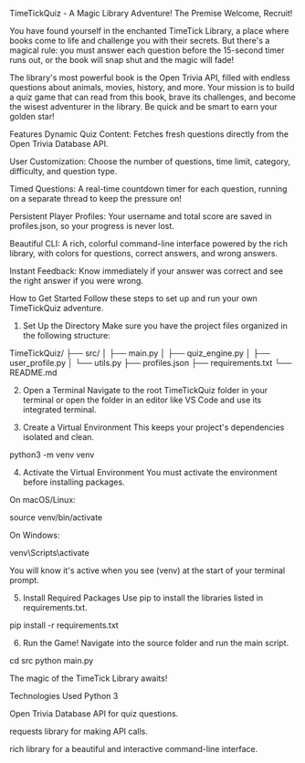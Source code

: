 TimeTickQuiz - A Magic Library Adventure!
The Premise
Welcome, Recruit!

You have found yourself in the enchanted TimeTick Library, a place where books come to life and challenge you with their secrets. But there's a magical rule: you must answer each question before the 15-second timer runs out, or the book will snap shut and the magic will fade!

The library's most powerful book is the Open Trivia API, filled with endless questions about animals, movies, history, and more. Your mission is to build a quiz game that can read from this book, brave its challenges, and become the wisest adventurer in the library. Be quick and be smart to earn your golden star!

Features
Dynamic Quiz Content: Fetches fresh questions directly from the Open Trivia Database API.

User Customization: Choose the number of questions, time limit, category, difficulty, and question type.

Timed Questions: A real-time countdown timer for each question, running on a separate thread to keep the pressure on!

Persistent Player Profiles: Your username and total score are saved in profiles.json, so your progress is never lost.

Beautiful CLI: A rich, colorful command-line interface powered by the rich library, with colors for questions, correct answers, and wrong answers.

Instant Feedback: Know immediately if your answer was correct and see the right answer if you were wrong.

How to Get Started
Follow these steps to set up and run your own TimeTickQuiz adventure.

1. Set Up the Directory
Make sure you have the project files organized in the following structure:

TimeTickQuiz/
├── src/
│   ├── main.py
│   ├── quiz_engine.py
│   ├── user_profile.py
│   └── utils.py
├── profiles.json
├── requirements.txt
└── README.md

2. Open a Terminal
Navigate to the root TimeTickQuiz folder in your terminal or open the folder in an editor like VS Code and use its integrated terminal.

3. Create a Virtual Environment
This keeps your project's dependencies isolated and clean.

python3 -m venv venv

4. Activate the Virtual Environment
You must activate the environment before installing packages.

On macOS/Linux:

source venv/bin/activate

On Windows:

venv\Scripts\activate

You will know it's active when you see (venv) at the start of your terminal prompt.

5. Install Required Packages
Use pip to install the libraries listed in requirements.txt.

pip install -r requirements.txt

6. Run the Game!
Navigate into the source folder and run the main script.

cd src
python main.py

The magic of the TimeTick Library awaits!

Technologies Used
Python 3

Open Trivia Database API for quiz questions.

requests library for making API calls.

rich library for a beautiful and interactive command-line interface.
